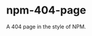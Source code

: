 # npm-404-page
A 404 page in the style of NPM.


<!-- ![404 Page](https://github.com/javascripttoday) -->
